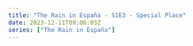 ```yaml
---
title: "The Rain in España - S1E3 - Special Place"
date: 2023-12-11T09:06:03Z
series: ["The Rain in España"]
---
```



<mux-player stream-type="on-demand"
  src="https://kp3d-my.sharepoint.com/personal/ryoo_kp3d_onmicrosoft_com/_layouts/15/download.aspx?share=EROG5lYLrvlAsBthOSTm_C4BcHQ4d3YFac6bq81ZaZQnzA" prefer-playback="mse" controls>
  </mux-player>
  
  
  <script src="https://cdn.jsdelivr.net/npm/@mux/mux-player"></script>
  
 <script type="application/ld+json">
 {
  "@context": "https://schema.org/",
  "@type": "VideoObject",
  "name": "The Rain in España - S1E3 - Special Place",
  "contentUrl": "https://stream.mux.com/02F6Ju1O5KcJO6sPDthBkZJeR1tET4D02E01p00UKPRS1028.m3u8",
  "thumbnailUrl": "https://www.themoviedb.org/t/p/original/aGuBIB79vDDQKcsQUIF5fa5P07b.jpg?width=314&fit_mode=preserve&time=25",
  "uploadDate": "2023-12-11T09:06:03Z",
}

</script>